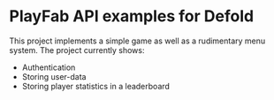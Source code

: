 # PlayFab API examples for Defold
This project implements a simple game as well as a rudimentary menu system. The project currently shows:

* Authentication
* Storing user-data
* Storing player statistics in a leaderboard
